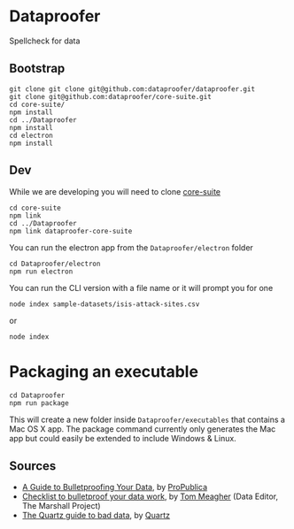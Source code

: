 # Dataproofer

Spellcheck for data

## Bootstrap

```
git clone git clone git@github.com:dataproofer/dataproofer.git
git clone git@github.com:dataproofer/core-suite.git
cd core-suite/
npm install
cd ../Dataproofer
npm install
cd electron
npm install
```

## Dev

While we are developing you will need to clone [core-suite](https://github.com/dataproofer/core-suite/tree/master)
```
cd core-suite
npm link
cd ../Dataproofer
npm link dataproofer-core-suite
```
You can run the electron app from the `Dataproofer/electron` folder
```
cd Dataproofer/electron
npm run electron
```

You can run the CLI version with a file name or it will prompt you for one
```
node index sample-datasets/isis-attack-sites.csv
```
or
```
node index
```

# Packaging an executable

```
cd Dataproofer
npm run package
```
This will create a new folder inside `Dataproofer/executables` that contains a Mac OS X app. The package command currently only generates the Mac app but could easily be extended to include Windows & Linux.


## Sources

- [A Guide to Bulletproofing Your Data](https://github.com/propublica/guides/blob/master/data-bulletproofing.md), by [ProPublica](https://www.propublica.org/)
- [Checklist to bulletproof your data work](http://www.tommeagher.com/blog/2012/06/checklist.html), by [Tom Meagher](http://www.tommeagher.com/blog/2012/06/checklist.html) (Data Editor, The Marshall Project)
- [The Quartz guide to bad data](https://github.com/Quartz/bad-data-guide), by [Quartz](http://qz.com)